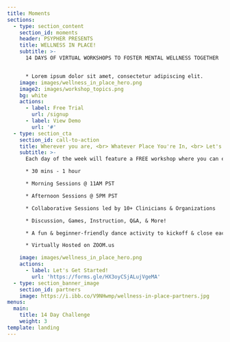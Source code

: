 ```yaml
---
title: Moments
sections:
  - type: section_content
    section_id: moments
    header: PSYPHER PRESENTS
    title: WELLNESS IN PLACE! 
    subtitle: >-
      14 DAYS OF VIRTUAL WORKSHOPS TO FOSTER MENTAL WELLNESS TOGETHER


      * Lorem ipsum dolor sit amet, consectetur adipiscing elit.
    image: images/wellness_in_place_hero.png
    image2: images/workshop_topics.png
    bg: white
    actions:
      - label: Free Trial
        url: /signup
      - label: View Demo
        url: '#'
  - type: section_cta
    section_id: call-to-action
    title: Wherever you are, <br> Whatever Place You're In, <br> Let's Create Wellness Together.
    subtitle: >-
      Each day of the week will feature a FREE workshop where you can explore a different component of wellness!

      * 30 mins - 1 hour

      * Morning Sessions @ 11AM PST

      * Afternoon Sessions @ 5PM PST

      * Collaborative Sessions led by 10+ Clinicians & Organizations

      * Discussion, Games, Instruction, Q&A, & More!

      * A fun & beginner-friendly dance activity to kickoff & close each session!

      * Virtually Hosted on ZOOM.us

    image: images/wellness_in_place_hero.png
    actions:
      - label: Let's Get Started!
        url: 'https://forms.gle/HX3oyCSjALujVgeMA'
  - type: section_banner_image
    section_id: partners
    image: https://i.ibb.co/V9NHwmp/wellness-in-place-partners.jpg
menus:
  main:
    title: 14 Day Challenge
    weight: 3
template: landing
---
```

